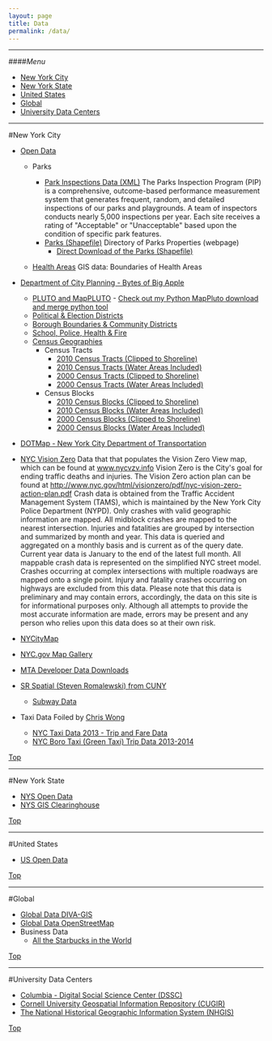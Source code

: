 ```yaml
---
layout: page
title: Data
permalink: /data/
---
```


---

####<a name="top"></a>*Menu*
* [New York City](#nyc)
* [New York State](#nys)
* [United States](#us)
* [Global](#global)
* [University Data Centers](#univ)


---


#<a name="nyc"></a>New York City
* [Open Data](https://nycopendata.socrata.com/)
	* Parks
		* [Park Inspections Data (XML)](https://data.cityofnewyork.us/Housing-Development/Parks-Inspections-data/t9jy-gfev)
The Parks Inspection Program (PIP) is a comprehensive, outcome-based performance measurement system that generates frequent, random, and detailed inspections of our parks and playgrounds. A team of inspectors conducts nearly 5,000 inspections per year. Each site receives a rating of "Acceptable" or "Unacceptable" based upon the condition of specific park features.
		* [Parks (Shapefile)](https://data.cityofnewyork.us/City-Government/Parks-Properties/rjaj-zgq7)
Directory of Parks Properties (webpage)
			* [Direct Download of the Parks (Shapefile)](https://data.cityofnewyork.us/api/geospatial/rjaj-zgq7?method=export&format=Shapefile)
			
			
	* [Health Areas](https://data.cityofnewyork.us/Health/Health-Areas/5p78-k3zm) GIS data: Boundaries of Health Areas

* [Department of City Planning - Bytes of Big Apple](http://www.nyc.gov/html/dcp/html/bytes/applbyte.shtml)
	* [PLUTO and MapPLUTO](http://www.nyc.gov/html/dcp/html/bytes/applbyte.shtml#pluto) - [Check out my Python MapPluto download and merge python tool](http://nygeog.github.io/code/#mappluto)
	* [Political & Election Districts](http://www.nyc.gov/html/dcp/html/bytes/districts_download_metadata.shtml#pod)
	* [Borough Boundaries & Community Districts](http://www.nyc.gov/html/dcp/html/bytes/districts_download_metadata.shtml#bcd)
	* [School, Police, Health & Fire](http://www.nyc.gov/html/dcp/html/bytes/districts_download_metadata.shtml#shfp)
	* [Census Geographies](http://www.nyc.gov/html/dcp/html/bytes/districts_download_metadata.shtml#cbt)
		* Census Tracts
			* [2010 Census Tracts (Clipped to Shoreline)](http://www.nyc.gov/html/dcp/download/bytes/nyct2010_14d.zip)
			* [2010 Census Tracts (Water Areas Included)](http://www.nyc.gov/html/dcp/download/bytes/nyct2010wi_14d.zip)
			* [2000 Census Tracts (Clipped to Shoreline)](http://www.nyc.gov/html/dcp/download/bytes/nyct2000_14d.zip)
			* [2000 Census Tracts (Water Areas Included)](http://www.nyc.gov/html/dcp/download/bytes/nyct2000wi_14d.zip)	
		* Census Blocks
			* [2010 Census Blocks (Clipped to Shoreline)](http://www.nyc.gov/html/dcp/download/bytes/nycb2010_14d.zip)
			* [2010 Census Blocks (Water Areas Included)](http://www.nyc.gov/html/dcp/download/bytes/nycb2010wi_14d.zip)
			* [2000 Census Blocks (Clipped to Shoreline)](http://www.nyc.gov/html/dcp/download/bytes/nycb2000_14d.zip)
			* [2000 Census Blocks (Water Areas Included)](http://www.nyc.gov/html/dcp/download/bytes/nycb2000wi_14d.zip)
			
			
			
			
* [DOTMap - New York City Department of Transportation](http://gis.nyc.gov/doitt/nycitymap/template?applicationName=DOT)

* [NYC Vision Zero](https://data.cityofnewyork.us/Public-Safety/Vision-Zero-View-Data/y74e-vkxy) Data that that populates the Vision Zero View map, which can be found at www.nycvzv.info Vision Zero is the City's goal for ending traffic deaths and injuries. The Vision Zero action plan can be found at http://www.nyc.gov/html/visionzero/pdf/nyc-vision-zero-action-plan.pdf Crash data is obtained from the Traffic Accident Management System (TAMS), which is maintained by the New York City Police Department (NYPD). Only crashes with valid geographic information are mapped. All midblock crashes are mapped to the nearest intersection. Injuries and fatalities are grouped by intersection and summarized by month and year. This data is queried and aggregated on a monthly basis and is current as of the query date. Current year data is January to the end of the latest full month. All mappable crash data is represented on the simplified NYC street model. Crashes occurring at complex intersections with multiple roadways are mapped onto a single point. Injury and fatality crashes occurring on highways are excluded from this data. Please note that this data is preliminary and may contain errors, accordingly, the data on this site is for informational purposes only. Although all attempts to provide the most accurate information are made, errors may be present and any person who relies upon this data does so at their own risk.

* [NYCityMap](http://maps.nyc.gov/doitt/nycitymap/)
* [NYC.gov Map Gallery](http://www1.nyc.gov/nyc-resources/nyc-maps.page)
* [MTA Developer Data Downloads](http://web.mta.info/developers/download.html)
* [SR Spatial (Steven Romalewski) from CUNY](http://spatialityblog.com)
	* [Subway Data](http://spatialityblog.com/2010/07/08/mta-gis-data-update/)


* Taxi Data Foiled by [Chris Wong](http://chriswhong.com)
	* [NYC Taxi Data 2013 - Trip and Fare Data](http://chriswhong.com/open-data/foil_nyc_taxi/)
	* [NYC Boro Taxi (Green Taxi) Trip Data 2013-2014](http://chriswhong.com/nycborotaxidata/)
	
	
[Top](#top)

---

#<a name="nys"></a>New York State
* [NYS Open Data](https://data.ny.gov/)
* [NYS GIS Clearinghouse](https://gis.ny.gov/)

[Top](#top)

---

#<a name="us"></a>United States
* [US Open Data](https://www.data.gov/)

[Top](#top)

---

#<a name="global"></a>Global
* [Global Data DIVA-GIS](http://www.diva-gis.org/)
* [Global Data OpenStreetMap](http://www.openstreetmap.org/)
* Business Data
	* [All the Starbucks in the World](https://opendata.socrata.com/Business/All-Starbucks-Locations-in-the-World-Point-Map/7sg8-44ed)
	
[Top](#top)

---

#<a name="univ"></a>University Data Centers
* [Columbia - Digital Social Science Center (DSSC) ](http://gis.columbia.edu/data.html)
* [Cornell University Geospatial Information Repository (CUGIR)](http://cugir.mannlib.cornell.edu/)
* [The National Historical Geographic Information System (NHGIS)](https://www.nhgis.org/)


[Top](#top)
